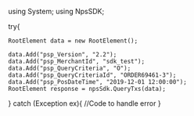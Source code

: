 using System;
using NpsSDK;

try{

    RootElement data = new RootElement();

    data.Add("psp_Version", "2.2");
    data.Add("psp_MerchantId", "sdk_test");
    data.Add("psp_QueryCriteria", "O");
    data.Add("psp_QueryCriteriaId", "ORDER69461-3");
    data.Add("psp_PosDateTime", "2019-12-01 12:00:00");
    RootElement response = npsSdk.QueryTxs(data);

}
catch (Exception ex){
    //Code to handle error
}

